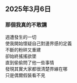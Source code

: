 ## 2025年3月6日
### 那個我真的不敢講

週遭發生的一切  
使我開始懷疑自己對邊界感的定義  
不斷的粉碎又重建  
卻始終搖搖欲墜  
直到偷偷問了他一些事情  
發現其實大家都很清楚界線在哪  
只是偶爾假裝看不見  